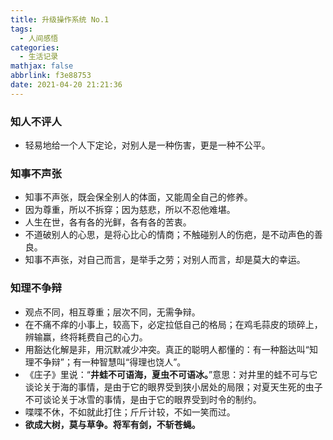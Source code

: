 ```yaml
---
title: 升级操作系统 No.1
tags:
  - 人间感悟
categories:
  - 生活记录
mathjax: false
abbrlink: f3e88753
date: 2021-04-20 21:21:36
---
```

### **知人不评人**
- 轻易地给一个人下定论，对别人是一种伤害，更是一种不公平。

### **知事不声张**
- 知事不声张，既会保全别人的体面，又能周全自己的修养。
- 因为尊重，所以不拆穿；因为慈悲，所以不忍他难堪。 
- 人生在世，各有各的光鲜，各有各的苦衷。
- 不道破别人的心思，是将心比心的情商；不触碰别人的伤疤，是不动声色的善良。
- 知事不声张，对自己而言，是举手之劳；对别人而言，却是莫大的幸运。

### **知理不争辩**
- 观点不同，相互尊重；层次不同，无需争辩。 
- 在不痛不痒的小事上，较高下，必定拉低自己的格局；在鸡毛蒜皮的琐碎上，辨输赢，终将耗费自己的心力。
- 用豁达化解是非，用沉默减少冲突。真正的聪明人都懂的：有一种豁达叫“知理不争辩”；有一种智慧叫“得理也饶人”。
- 《庄子》里说：“**井蛙不可语海，夏虫不可语冰。**”意思：对井里的蛙不可与它谈论关于海的事情，是由于它的眼界受到狭小居处的局限；对夏天生死的虫子不可谈论关于冰雪的事情，是由于它的眼界受到时令的制约。
- 喋喋不休，不如就此打住；斤斤计较，不如一笑而过。
- **欲成大树，莫与草争。将军有剑，不斩苍蝇。**

